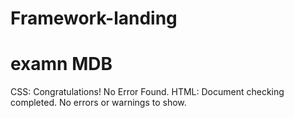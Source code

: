 # Framework-landing
<h1>examn MDB</h1>

CSS: Congratulations! No Error Found.
HTML: Document checking completed. No errors or warnings to show.
